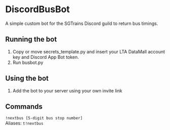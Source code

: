# DiscordBusBot
A simple custom bot for the SGTrains Discord guild to return bus timings. 

## Running the bot
1. Copy or move secrets_template.py and insert your LTA DataMall account key and Discord App Bot token.
2. Run busbot.py 

## Using the bot
1. Add the bot to your server using your own invite link

## Commands
```!nextbus [5-digit bus stop number]```  
Aliases: `t!nextbus`
